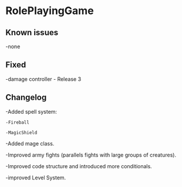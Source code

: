 # RolePlayingGame
## Known issues
-none

## Fixed
-damage controller - Release 3

## Changelog

-Added spell system:

    -Fireball
    
    -MagicShield
    
-Added mage class.

-Improved army fights (parallels fights with large groups of creatures).

-Improved code structure and introduced more conditionals.

-improved Level System.
